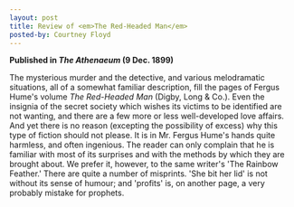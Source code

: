 ```yaml
---
layout: post
title: Review of <em>The Red-Headed Man</em>
posted-by: Courtney Floyd
---
```

<strong>Published in <em>The Athenaeum</em> (9 Dec. 1899)</strong>

The mysterious murder and the detective, and various melodramatic situations, all of a somewhat familiar description, fill 
the pages of Fergus Hume's volume <em>The Red-Headed Man</em> (Digby, Long &  Co.). Even the insignia of the secret society 
which wishes its victims to be identified are not wanting, and there are a few more or less well-developed love affairs. 
And yet there is no reason (excepting the possibility of excess) why this type of fiction should not please. It is in Mr. 
Fergus Hume's hands quite harmless, and often ingenious. The reader can only complain that he is familiar with most of its 
surprises and with the methods by which they are brought about. We prefer it, however, to the same writer's 'The Rainbow 
Feather.' There are quite a number of misprints. 'She bit her lid' is not without its sense of humour; and 'profits' is, on 
another page, a very probably mistake for prophets. 
